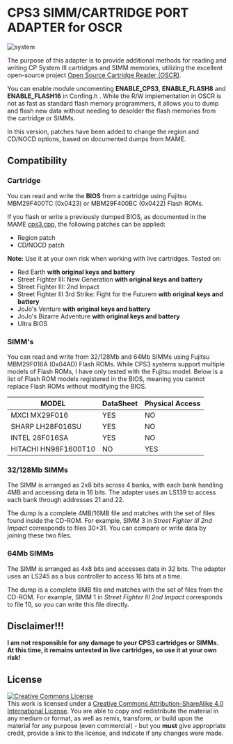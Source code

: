 # CPS3 SIMM/CARTRIDGE PORT ADAPTER for OSCR

![system](CPS3-OSCR.png)

The purpose of this adapter is to provide additional methods for reading and writing CP System III cartridges and SIMM memories, utilizing the excellent open-source project [Open Source Cartridge Reader (OSCR)](https://github.com/herzmx/cartreader/).

You can enable module uncomenting **ENABLE_CPS3**, **ENABLE_FLASH8** and **ENABLE_FLASH16** in Confing.h . While the R/W implementation in OSCR is not as fast as standard flash memory programmers, it allows you to dump and flash new data without needing to desolder the flash memories from the cartridge or SIMMs.

In this version, patches have been added to change the region and CD/NOCD options, based on documented dumps from MAME.

## Compatibility

### Cartridge

You can read and write the **BIOS** from a cartridge using Fujitsu MBM29F400TC (0x0423) or MBM29F400BC (0x0422) Flash ROMs.

If you flash or write a previously dumped BIOS, as documented in the MAME [cps3.cpp](https://github.com/mamedev/mame/blob/master/src/mame/capcom/cps3.cpp), the following patches can be applied:

- Region patch
- CD/NOCD patch

**Note:** Use it at your own risk when working with live cartridges. Tested on:
 
* Red Earth **with original keys and battery**
* Street Fighter III: New Generation **with original keys and battery**
* Street Fighter III: 2nd Impact
* Street Fighter III 3rd Strike: Fight for the Futurem **with original keys and battery**
* JoJo's Venture **with original keys and battery**
* JoJo's Bizarre Adventure **with original keys and battery**
* Ultra BIOS



### SIMM's

You can read and write from 32/128Mb and 64Mb SIMMs using Fujitsu MBM29F016A (0x04AD) Flash ROMs. While CPS3 systems support multiple models of Flash ROMs, I have only tested with the Fujitsu model. Below is a list of Flash ROM models registered in the BIOS, meaning you cannot replace Flash ROMs without modifying the BIOS.

| MODEL                 | DataSheet | Physical Access |
|-----------------------|-----------|-----------------|
| MXCI MX29F016         | YES       | NO              |
| SHARP LH28F016SU      | YES       | NO              |
| INTEL 28F016SA        | YES       | NO              |
| HITACHI HN98F1600T10  | NO        | YES             |

### 32/128Mb SIMMs

The SIMM is arranged as 2x8 bits across 4 banks, with each bank handling 4MB and accessing data in 16 bits. The adapter uses an LS139 to access each bank through addresses 21 and 22.

The dump is a complete 4MB/16MB file and matches with the set of files found inside the CD-ROM. For example, SIMM 3 in *Street Fighter III 2nd Impact* corresponds to files 30+31. You can compare or write data by joining these two files.

### 64Mb SIMMs

The SIMM is arranged as 4x8 bits and accesses data in 32 bits. The adapter uses an LS245 as a bus controller to access 16 bits at a time.

The dump is a complete 8MB file and matches with the set of files from the CD-ROM. For example, SIMM 1 in *Street Fighter III 2nd Impact* corresponds to file 10, so you can write this file directly.


## Disclaimer!!!

**I am not responsible for any damage to your CPS3 cartridges or SIMMs. At this time, it remains untested in live cartridges, so use it at your own risk!**

## License
<a rel="license" href="http://creativecommons.org/licenses/by-sa/4.0/"><img alt="Creative Commons License" style="border-width:0" src="https://i.creativecommons.org/l/by-sa/4.0/80x15.png" /></a><br />This work is licensed under a <a rel="license" href="http://creativecommons.org/licenses/by-sa/4.0/">Creative Commons Attribution-ShareAlike 4.0 International License</a>. You are able to copy and redistribute the material in any medium or format, as well as remix, transform, or build upon the material for any purpose (even commercial) - but you **must** give appropriate credit, provide a link to the license, and indicate if any changes were made.
